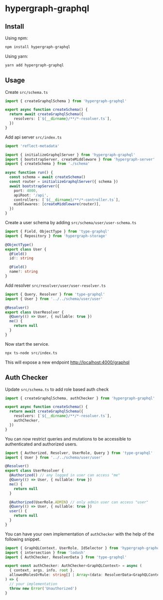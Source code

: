 # hypergraph-graphql

## Install

Using npm:

```sh
npm install hypergraph-graphql
```

Using yarn:

```sh
yarn add hypergraph-graphql
```

## Usage

Create `src/schema.ts`

```ts
import { createGraphqlSchema } from 'hypergraph-graphql'

export async function createSchema() {
  return await createGraphqlSchema({
    resolvers: [`${__dirname}/**/*-resolver.ts`],
  })
}
```

Add api server `src/index.ts`

```ts
import 'reflect-metadata'

import { initializeGraphqlServer } from 'hypergraph-graphql'
import { bootstrapServer, createMiddleware } from 'hypergraph-server'
import { createSchema } from './schema'

async function run() {
  const schema = await createSchema()
  const router = initializeGraphqlServer({ schema })
  await bootstrapServer({
    port: 4000,
    apiRoot: '/api',
    controllers: [`${__dirname}/**/*-controller.ts`],
    middlewares: [createMiddleware(router)],
  })
}
```

Create a user schema by adding `src/schema/user/user-schema.ts`

```ts
import { Field, ObjectType } from 'type-graphql'
import { Repository } from 'hypergraph-storage'

@ObjectType()
export class User {
  @Field()
  id!: string

  @Field()
  name?: string
}
```

Add resolver `src/resolver/user/user-resolver.ts`

```ts
import { Query, Resolver } from 'type-graphql'
import { User } from '../../schema/user/user'

@Resolver()
export class UserResolver {
  @Query(() => User, { nullable: true })
  me() {
    return null
  }
}
```

Now start the service.

```sh
npx ts-node src/index.ts
```

This will expose a new endpoint [http://localhost:4000/graphql](http://localhost:4000/graphql)

## Auth Checker

Update `src/schema.ts` to add role based auth check

```ts
import { createGraphqlSchema, authChecker } from 'hypergraph-graphql'

export async function createSchema() {
  return await createGraphqlSchema({
    resolvers: [`${__dirname}/**/*-resolver.ts`],
    authChecker,
  })
}
```

You can now restrict queries and mutations to be accessible to authenticated and authorized users.

```ts
import { Authorized, Resolver, UserRole, Query } from 'type-graphql'
import { User } from '../../schema/user/user'

@Resolver()
export class UserResolver {
  @Authorized() // any logged in user can access "me"
  @Query(() => User, { nullable: true })
  me() {
    return null
  }

  @Authorized(UserRole.ADMIN) // only admin user can access "user"
  @Query(() => User, { nullable: true })
  user() {
    return null
  }
}
```

You can have your own implementation of `authChecker` with the help of the following snippet.

```ts
import { GraphQLContext, UserRole, IdSelector } from 'hypergraph-graphql'
import { intersection } from 'lodash'
import { AuthChecker, ResolverData } from 'type-graphql'

export const authChecker: AuthChecker<GraphQLContext> = async (
  { context, args, info, root },
  allowedRolesOrRule: string[] | Array<(data: ResolverData<GraphQLContext>) => boolean>,
) => {
  // your implementation
  throw new Error('Unauthorized')
}
```
